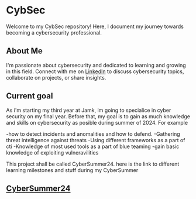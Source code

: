 # CybSec

Welcome to my CybSec repository! Here, I document my journey towards becoming a cybersecurity professional.

## About Me

I'm passionate about cybersecurity and dedicated to learning and growing in this field. Connect with me on [LinkedIn](https://www.linkedin.com/in/leevi-kauranen-a600151bb/) to discuss cybersecurity topics, collaborate on projects, or share insights.

## Current goal

As i'm starting my third year at Jamk, im going to specialice in cyber security on my final year. Before that, my goal is to gain as much knowledge and skills on cybersecurity as posible during summer of 2024.
For example

-how to detect incidents and anomalities and how to defend. 
-Gathering threat intelligence against threats
-Using different frameworks as a part of cti
-Knowledge of most used tools as a part of blue teaming
-gain basic knowledge of exploiting vulneravilities

This project shall be called CyberSummer24.
here is the link to different learning milestones and stuff during my CyberSummer


## [CyberSummer24](./CyberSummer24/)
